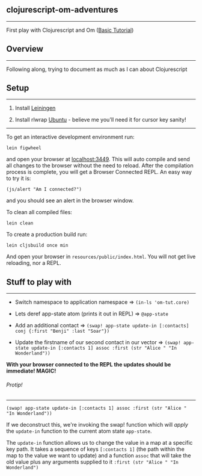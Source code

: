 ## clojurescript-om-adventures
---
First play with Clojurescript and Om ([Basic Tutorial](https://github.com/omcljs/om/wiki/Basic-Tutorial))

## Overview
---
Following along, trying to document as much as I can about Clojurescript

## Setup
---
1) Install [Leiningen](http://leiningen.org/)

2) Install rlwrap [Ubuntu](http://packages.ubuntu.com/precise/rlwrap) - believe
me you'll need it for cursor key sanity!
---
To get an interactive development environment run:

    lein figwheel

and open your browser at [localhost:3449](http://localhost:3449/).
This will auto compile and send all changes to the browser without the
need to reload. After the compilation process is complete, you will
get a Browser Connected REPL. An easy way to try it is:

    (js/alert "Am I connected?")

and you should see an alert in the browser window.

To clean all compiled files:

    lein clean

To create a production build run:

    lein cljsbuild once min

And open your browser in `resources/public/index.html`. You will not
get live reloading, nor a REPL. 

## Stuff to play with
---
* Switch namespace to application namespace
=> `(in-ls 'om-tut.core)`

* Lets deref app-state atom (prints it out in REPL)
=> `@app-state`

* Add an additional contact
=> `(swap! app-state update-in [:contacts] conj {:first "Benji" :last "Soar"})`

* Update the firstname of our second contact in our vector
=> `(swap! app-state update-in [:contacts 1] assoc :first (str "Alice " "In Wonderland"))`

__With your browser connected to the REPL the updates should be immediate! MAGIC!__

###### Protip!
---
`(swap! app-state update-in [:contacts 1] assoc :first (str "Alice " "In Wonderland"))`

If we deconstruct this, we're invoking the swap! function which will _apply_ the
`update-in` function to the current atom state `app-state`. 

The `update-in` function allows us to change the value in a map at a specific
key path. It takes a sequence of keys `[:contacts 1]` (the path within the map 
to the value we want to update) and a function `assoc` that will take the old 
value plus any arguments supplied to it `:first (str "Alice " "In Wonderland")`